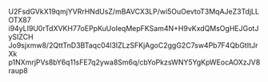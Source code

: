 U2FsdGVkX19qmjYVRrHNdUsZ/mBAVCX3LP/wi5OuOevtoT3MqAJeZ3TdjLLOTX87
i94yLI9U0rTdXVKH77oEPpKuUoIeqMepFKSam4N+H9vKxdQMsOgHEJGotJySIZCH
Jo9sjxmw8/2QttTnD3BTaqc04l3IZLzSFKjAgoC2ggG2C7sw4Pb7F4QbGtItJrXk
p1NXmrjPVs8bY6q11sFE7q2ywa8Sm6q/cbYoPkzsWNY5YgKpWEocAOXzJV8raup8
